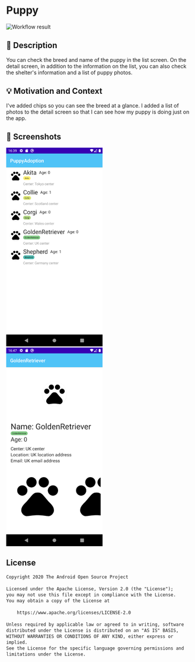 # Puppy

<!--- Replace <OWNER> with your Github Username and <REPOSITORY> with the name of your repository. -->
<!--- You can find both of these in the url bar when you open your repository in github. -->
![Workflow result](https://github.com/mitohato/android-dev-challenge-compose-week1/workflows/Check/badge.svg)


## :scroll: Description
<!--- Describe your app in one or two sentences -->
You can check the breed and name of the puppy in the list screen.
On the detail screen, in addition to the information on the list, you can also check the shelter's information and a list of puppy photos.

## :bulb: Motivation and Context
<!--- Optionally point readers to interesting parts of your submission. -->
<!--- What are you especially proud of? -->
I've added chips so you can see the breed at a glance.
I added a list of photos to the detail screen so that I can see how my puppy is doing just on the app.

## :camera_flash: Screenshots
<!-- You can add more screenshots here if you like -->
<img src="/results/screenshot_1.png" width="260">&emsp;<img src="/results/screenshot_2.png" width="260">

## License
```
Copyright 2020 The Android Open Source Project

Licensed under the Apache License, Version 2.0 (the "License");
you may not use this file except in compliance with the License.
You may obtain a copy of the License at

    https://www.apache.org/licenses/LICENSE-2.0

Unless required by applicable law or agreed to in writing, software
distributed under the License is distributed on an "AS IS" BASIS,
WITHOUT WARRANTIES OR CONDITIONS OF ANY KIND, either express or implied.
See the License for the specific language governing permissions and
limitations under the License.
```
